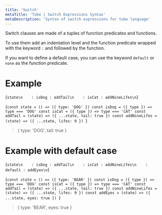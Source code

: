 ```yaml
---
title: 'Switch'
metaTitle: 'Tube | Switch Expressions Syntax'
metaDescription: 'Syntax of switch expressions for tube language'
---
```


Switch clauses are made of a tuples of function predicates and functions.

To use them add an indentation level and the function predicate wrapped with the keyword `:` and followed by the function.

If you want to define a default case, you can use the keyword `default` or `none` as the function predicate.

# Example


<TubeCode>{`state\n    : isDog : addTail\n    : isCat : addNineLifes\n`}</TubeCode>

<JSCode>{`const state = () => ({ type: 'DOG' })
const isDog = ({ type }) => type === 'DOG'
const isCat = ({ type }) => type === 'CAT'
const addTail = (state) => ({ ...state, tail: true })
const addNineLifes = (state) => ({ ...state, lifes: 9 })
`}</JSCode>

> { type: 'DOG', tail: true }


# Example with default case


<TubeCode>{`state\n    : isDog : addTail\n    : isCat : addNineLifes\n    : default : addEyes\n`}</TubeCode>

<JSCode>{`const state = () => ({ type: 'BEAR' })
const isDog = ({ type }) => type === 'DOG'
const isCat = ({ type }) => type === 'CAT'
const addTail = (state) => ({ ...state, tail: true })
const addNineLifes = (state) => ({ ...state, lifes: 9 })
const addEyes = (state) => ({ ...state, eyes: true })
`}</JSCode>

> { type: 'BEAR', eyes: true }

